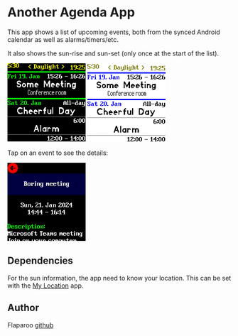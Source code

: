 # Another Agenda App

This app shows a list of upcoming events, both from the synced Android calendar
as well as alarms/timers/etc.

It also shows the sun-rise and sun-set (only once at the start of the list).

![](screenshot.png)
![](screenshot3.png)

Tap on an event to see the details:

![](screenshot2.png)


## Dependencies

For the sun information, the app need to know your location. This can be set
with the [My Location](?id=mylocation) app.


## Author

Flaparoo [github](https://github.com/flaparoo)

